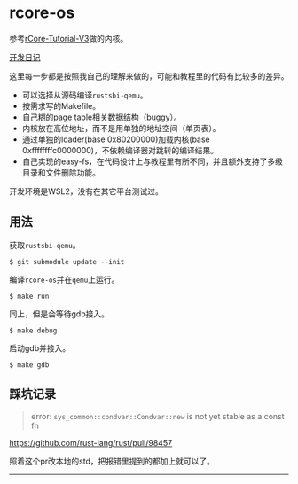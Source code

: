 # rcore-os

参考[rCore-Tutorial-V3](https://rcore-os.github.io/rCore-Tutorial-Book-v3/)做的内核。

[开发日记](https://github.com/whfuyn/OS-Camp-Diary)

这里每一步都是按照我自己的理解来做的，可能和教程里的代码有比较多的差异。

- 可以选择从源码编译`rustsbi-qemu`。
- 按需求写的Makefile。
- 自己糊的page table相关数据结构（buggy）。
- 内核放在高位地址，而不是用单独的地址空间（单页表）。
- 通过单独的loader(base 0x80200000)加载内核(base 0xffffffffc0000000)，不依赖编译器对跳转的编译结果。
- 自己实现的easy-fs，在代码设计上与教程里有所不同，并且额外支持了多级目录和文件删除功能。

开发环境是WSL2，没有在其它平台测试过。

## 用法

获取`rustsbi-qemu`。
```
$ git submodule update --init
```

编译`rcore-os`并在`qemu`上运行。
```
$ make run
```

同上，但是会等待gdb接入。
```
$ make debug
```

启动gdb并接入。
```
$ make gdb
```

## 踩坑记录

> error: `sys_common::condvar::Condvar::new` is not yet stable as a const fn

https://github.com/rust-lang/rust/pull/98457

照着这个pr改本地的std，把报错里提到的都加上就可以了。

---
